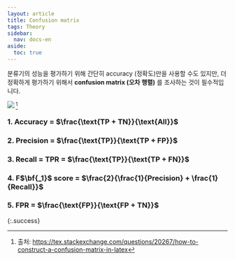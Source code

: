 ```yaml
---
layout: article
title: Confusion matrix
tags: Theory
sidebar:
  nav: docs-en
aside:
  toc: true
---
```


분류기의 성능을 평가하기 위해 간단히 accuracy (정확도)만을 사용할 수도 있지만, 더 정확하게 평가하기 위해서 **confusion matrix (오차 행렬)** 를 조사하는 것이 필수적입니다. <br>

<img align='left' src="https://raw.githubusercontent.com/djy-git/djy-git.github.io/master/_posts/assets/confusion_matrix.png">[^1]
<br>
### 1. Accuracy = $\frac{\text{TP + TN}}{\text{All}}$
### 2. Precision = $\frac{\text{TP}}{\text{TP + FP}}$
### 3. Recall = TPR = $\frac{\text{TP}}{\text{TP + FN}}$
### 4. F$\bf{_1}$ score = $\frac{2}{\frac{1}{Precision} + \frac{1}{Recall}}$
### 5. FPR = $\frac{\text{FP}}{\text{FP + TN}}$
{:.success}


[^1]: 출처: https://tex.stackexchange.com/questions/20267/how-to-construct-a-confusion-matrix-in-latex
